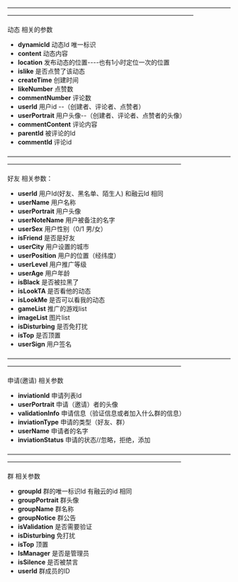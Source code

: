 

——————————————————————————————————————————————————————————————————

动态 相关的参数

- **dynamicId** 动态Id 唯一标识
- **content**   动态内容
- **location**  发布动态的位置----也有1小时定位一次的位置
- **islike**   是否点赞了该动态
- **createTime**  创建时间
- **likeNumber**  点赞数
- **commentNumber**  评论数
- **userId**     用户id --（创建者、评论者、点赞者）
- **userPortrait**  用户头像--（创建者、评论者、点赞者的头像）
- **commentContent**  评论内容
- **parentId**   被评论的Id
- **commentId**  评论id

————————————————————————————————————————————————————————————————

好友 相关参数：

- **userId**  用户Id(好友、黑名单、陌生人) 和融云Id 相同
- **userName** 用户名称
- **userPortrait** 用户头像
- **userNoteName** 用户被备注的名字
- **userSex**   用户性别（0/1 男/女）
- **isFriend**  是否是好友
- **userCity**  用户设置的城市
- **userPosition** 用户的位置（经纬度）
- **userLevel**  用户推广等级
- **userAge** 用户年龄
- **isBlack** 是否被拉黑了
- **isLookTA** 是否看他的动态
- **isLookMe**  是否可以看我的动态
- **gameList**  推广的游戏list
- **imageList** 图片list
- **isDisturbing** 是否免打扰
- **isTop**  	是否顶置
- **userSign**  用户签名

————————————————————————————————————————————————————————————————

申请(邀请) 相关参数

- **inviationId**  申请列表Id
- **userPortrait** 申请（邀请）者的头像
- **validationInfo** 申请信息（验证信息或者加入什么群的信息）
- **inviationType**  申请的类型（好友、群）
- **userName** 申请者的名字
- **inviationStatus**  申请的状态//忽略，拒绝，添加

————————————————————————————————————————————————————————————————

群 相关参数

- **groupId** 群的唯一标识Id 有融云的id 相同
- **groupPortrait** 群头像
- **groupName** 群名称
- **groupNotice** 群公告
- **isValidation** 是否需要验证
- **isDisturbing** 免打扰
- **isTop** 顶置
- **IsManager** 是否是管理员
- **isSilence** 是否被禁言
- **userId** 群成员的ID 